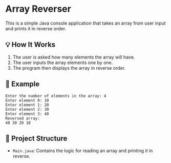 # Array Reverser

This is a simple Java console application that takes an array from user input and prints it in reverse order.

## 💡 How It Works

1. The user is asked how many elements the array will have.
2. The user inputs the array elements one by one.
3. The program then displays the array in reverse order.

## 🧪 Example

```
Enter the number of elements in the array: 4
Enter element 0: 10
Enter element 1: 20
Enter element 2: 30
Enter element 3: 40
Reversed array:
40 30 20 10
```

## 📁 Project Structure

- `Main.java`: Contains the logic for reading an array and printing it in reverse.
